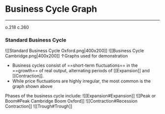 # Business Cycle Graph
---
o.218 c.260
### Standard Business Cycle
![[Standard Business Cycle Oxford.png|400x200]]
![[Business Cycle Cambridge.png|400x200]]
↑Graphs used for demonstration

- Business cycles consist of ==short-term fluctuations== in the ==growth== of real output, alternating periods of [[Expansion]] and [[Contraction]].
- While price fluctuations are highly irregular, the most common is the graph shown above

Phases of the business cycle include:
![[Expansion#Expansion]] ![[Peak or Boom#Peak Cambridge Boom Oxford]]
![[Contraction#Recession Contraction]]
![[Trough#Trough]]
